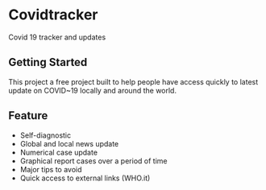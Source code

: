 # Covidtracker

Covid 19 tracker and updates

## Getting Started

This project a free project built to help people have access quickly to latest 
update on COVID~19 locally and around the world. 

## Feature
- Self-diagnostic
- Global and local news update
- Numerical case update
- Graphical report cases over a period of time
- Major tips to avoid
- Quick access to external links (WHO.it)
